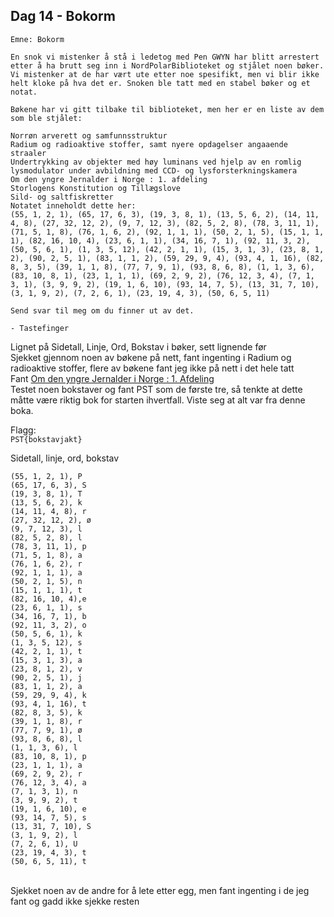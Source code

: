 ## Dag 14 - Bokorm

```
Emne: Bokorm

En snok vi mistenker å stå i ledetog med Pen GWYN har blitt arrestert etter å ha brutt seg inn i NordPolarBiblioteket og stjålet noen bøker. Vi mistenker at de har vært ute etter noe spesifikt, men vi blir ikke helt kloke på hva det er. Snoken ble tatt med en stabel bøker og et notat.

Bøkene har vi gitt tilbake til biblioteket, men her er en liste av dem som ble stjålet:

Norrøn arverett og samfunnsstruktur
Radium og radioaktive stoffer, samt nyere opdagelser angaaende straaler
Undertrykking av objekter med høy luminans ved hjelp av en romlig lysmodulator under avbildning med CCD- og lysforsterkningskamera
Om den yngre Jernalder i Norge : 1. afdeling
Storlogens Konstitution og Tillægslove
Sild- og saltfiskretter
Notatet inneholdt dette her:
(55, 1, 2, 1), (65, 17, 6, 3), (19, 3, 8, 1), (13, 5, 6, 2), (14, 11, 4, 8), (27, 32, 12, 2), (9, 7, 12, 3), (82, 5, 2, 8), (78, 3, 11, 1), (71, 5, 1, 8), (76, 1, 6, 2), (92, 1, 1, 1), (50, 2, 1, 5), (15, 1, 1, 1), (82, 16, 10, 4), (23, 6, 1, 1), (34, 16, 7, 1), (92, 11, 3, 2), (50, 5, 6, 1), (1, 3, 5, 12), (42, 2, 1, 1), (15, 3, 1, 3), (23, 8, 1, 2), (90, 2, 5, 1), (83, 1, 1, 2), (59, 29, 9, 4), (93, 4, 1, 16), (82, 8, 3, 5), (39, 1, 1, 8), (77, 7, 9, 1), (93, 8, 6, 8), (1, 1, 3, 6), (83, 10, 8, 1), (23, 1, 1, 1), (69, 2, 9, 2), (76, 12, 3, 4), (7, 1, 3, 1), (3, 9, 9, 2), (19, 1, 6, 10), (93, 14, 7, 5), (13, 31, 7, 10), (3, 1, 9, 2), (7, 2, 6, 1), (23, 19, 4, 3), (50, 6, 5, 11)

Send svar til meg om du finner ut av det.

- Tastefinger
```

Lignet på Sidetall, Linje, Ord, Bokstav i bøker, sett lignende før\
Sjekket gjennom noen av bøkene på nett, fant ingenting i Radium og radioaktive stoffer, flere av bøkene fant jeg ikke på nett i det hele tatt\
Fant [Om den yngre Jernalder i Norge : 1. Afdeling](https://www.nb.no/items/ca795dec965d2fb7abb5dffa71a7f81c)\
Testet noen bokstaver og fant PST som de første tre, så tenkte at dette måtte være riktig bok for starten ihvertfall. Viste seg at alt var fra denne boka.

Flagg:\
`PST{bokstavjakt}`

Sidetall, linje, ord, bokstav
```
(55, 1, 2, 1), P
(65, 17, 6, 3), S
(19, 3, 8, 1), T
(13, 5, 6, 2), k
(14, 11, 4, 8), r
(27, 32, 12, 2), ø
(9, 7, 12, 3), l
(82, 5, 2, 8), l
(78, 3, 11, 1), p
(71, 5, 1, 8), a
(76, 1, 6, 2), r
(92, 1, 1, 1), a
(50, 2, 1, 5), n
(15, 1, 1, 1), t
(82, 16, 10, 4),e 
(23, 6, 1, 1), s
(34, 16, 7, 1), b
(92, 11, 3, 2), o
(50, 5, 6, 1), k
(1, 3, 5, 12), s
(42, 2, 1, 1), t
(15, 3, 1, 3), a
(23, 8, 1, 2), v
(90, 2, 5, 1), j
(83, 1, 1, 2), a
(59, 29, 9, 4), k
(93, 4, 1, 16), t
(82, 8, 3, 5), k
(39, 1, 1, 8), r
(77, 7, 9, 1), ø
(93, 8, 6, 8), l
(1, 1, 3, 6), l
(83, 10, 8, 1), p
(23, 1, 1, 1), a
(69, 2, 9, 2), r
(76, 12, 3, 4), a
(7, 1, 3, 1), n
(3, 9, 9, 2), t
(19, 1, 6, 10), e
(93, 14, 7, 5), s
(13, 31, 7, 10), S
(3, 1, 9, 2), l
(7, 2, 6, 1), U
(23, 19, 4, 3), t
(50, 6, 5, 11), t
```
\
Sjekket noen av de andre for å lete etter egg, men fant ingenting i de jeg fant og gadd ikke sjekke resten